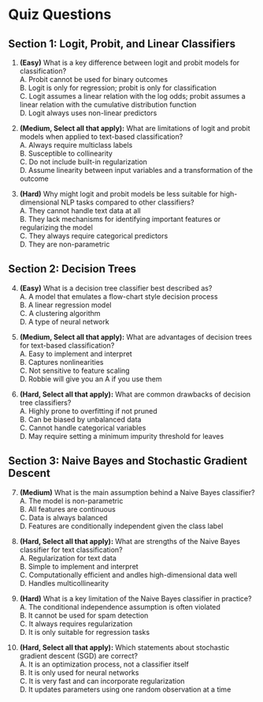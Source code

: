 # Quiz Questions

## Section 1: Logit, Probit, and Linear Classifiers

1. **(Easy)** What is a key difference between logit and probit models for classification?  
A. Probit cannot be used for binary outcomes  
B. Logit is only for regression; probit is only for classification  
C. Logit assumes a linear relation with the log odds; probit assumes a linear relation with the cumulative distribution function  
D. Logit always uses non-linear predictors  

2. **(Medium, Select all that apply):** What are limitations of logit and probit models when applied to text-based classification?  
A. Always require multiclass labels  
B. Susceptible to collinearity  
C. Do not include built-in regularization  
D. Assume linearity between input variables and a transformation of the outcome  

3. **(Hard)** Why might logit and probit models be less suitable for high-dimensional NLP tasks compared to other classifiers?  
A. They cannot handle text data at all  
B. They lack mechanisms for identifying important features or regularizing the model  
C. They always require categorical predictors  
D. They are non-parametric  

## Section 2: Decision Trees

4. **(Easy)** What is a decision tree classifier best described as?  
A. A model that emulates a flow-chart style decision process  
B. A linear regression model  
C. A clustering algorithm  
D. A type of neural network  

5. **(Medium, Select all that apply):** What are advantages of decision trees for text-based classification?  
A. Easy to implement and interpret  
B. Captures nonlinearities  
C. Not sensitive to feature scaling  
D. Robbie will give you an A if you use them  

6. **(Hard, Select all that apply):** What are common drawbacks of decision tree classifiers?  
A. Highly prone to overfitting if not pruned  
B. Can be biased by unbalanced data  
C. Cannot handle categorical variables  
D. May require setting a minimum impurity threshold for leaves  

## Section 3: Naive Bayes and Stochastic Gradient Descent

7. **(Medium)** What is the main assumption behind a Naive Bayes classifier?  
A. The model is non-parametric  
B. All features are continuous  
C. Data is always balanced  
D. Features are conditionally independent given the class label  

8. **(Hard, Select all that apply):** What are strengths of the Naive Bayes classifier for text classification?  
A. Regularization for text data  
B. Simple to implement and interpret  
C. Computationally efficient and andles high-dimensional data well  
D. Handles multicollinearity  

9. **(Hard)** What is a key limitation of the Naive Bayes classifier in practice?  
A. The conditional independence assumption is often violated  
B. It cannot be used for spam detection  
C. It always requires regularization  
D. It is only suitable for regression tasks  

10. **(Hard, Select all that apply):** Which statements about stochastic gradient descent (SGD) are correct?  
A. It is an optimization process, not a classifier itself  
B. It is only used for neural networks  
C. It is very fast and can incorporate regularization  
D. It updates parameters using one random observation at a time  

